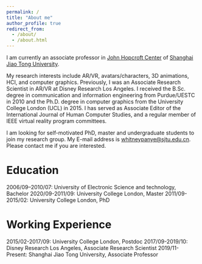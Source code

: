 ```yaml
---
permalink: /
title: "About me"
author_profile: true
redirect_from: 
  - /about/
  - /about.html
---
```


I am currently an associate professor in [John Hopcroft Center](https://jhc.sjtu.edu.cn/) of [Shanghai Jiao Tong University](https://en.sjtu.edu.cn/).

My research interests include AR/VR, avatars/characters, 3D animations, HCI, and computer graphics. Previously, I was an Associate Research Scientist in AR/VR at Disney Research Los Angeles. I received the B.Sc. degree in communication and information engineering from Purdue/UESTC in 2010 and the Ph.D. degree in computer graphics from the University College London (UCL) in 2015. I has served as Associate Editor of the International Journal of Human Computer Studies, and a regular member of IEEE virtual reality program committees.

I am looking for self-motivated PhD, master and undergraduate students to join my research group. My E-mail address is whitneypanye@sjtu.edu.cn. Please contact me if you are interested.

Education
======
2006/09–2010/07: University of Electronic Science and technology, Bachelor
2020/09-2011/09: University College London, Master
2011/09-2015/02: University College London, PhD

Working Experience
======
2015/02-2017/09: University College London, Postdoc
2017/09-2019/10: Disney Research Los Angeles, Associate Research Scientist
2019/11-Present: Shanghai Jiao Tong University, Associate Professor
